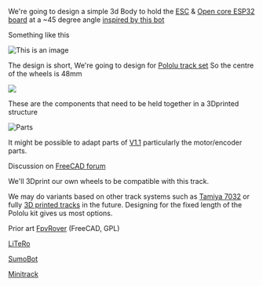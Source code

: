 
We're going to design a simple 3d Body to hold the [ESC](https://github.com/rosmo-robot/Rosmo_ESC#readme) & [Open core ESP32 board](https://github.com/rosmo-robot/Open-Core-M5stack/tree/main/v2.1#readme) at a ~45 degree angle [inspired by this bot](https://twitter.com/elec_leak/status/1518824409615593473)

Something like this

![This is an image](https://raw.githubusercontent.com/rosmo-robot/Rosmo_3D/main/V2/concept.jpeg)

The design is short, We're going to design for [Pololu track set](https://shop.pimoroni.com/products/pololu-track-set-1?variant=39351808852051) So the centre of the wheels is 48mm 

![](https://raw.githubusercontent.com/rosmo-robot/Rosmo_3D/main/V2/pololu.webp)

These are the components that need to be held together in a 3Dprinted structure

![Parts](https://github.com/rosmo-robot/Rosmo_3D/blob/main/V2/pololu-rough.jpeg)

It might be possible to adapt parts of [V1.1](https://github.com/rosmo-robot/Rosmo_3D/tree/main/v1.1) particularly the motor/encoder parts.

Discussion on [FreeCAD forum](https://forum.freecad.org/viewtopic.php?p=594216&sid=2a7ae776db8a154a61fe9510c4f52c36#p594216)

We'll 3Dprint our own wheels to be compatible with this track. 

We may do variants based on other track systems such as [Tamiya 7032](https://www.rcjaz.co.uk/tamiya-70237-link-type-track-sprocket-set-p-18901.html) or fully [3D printed tracks](https://www.thingiverse.com/thing:15528) in the future. Designing for the fixed length of the Pololu kit gives us most options.

Prior art 
[FpvRover](https://www.thingiverse.com/thing:4889449) (FreeCAD, GPL)

[LiTeRo](https://www.thingiverse.com/thing:2896668)

[SumoBot](https://www.thingiverse.com/thing:1574361/files)

[Minitrack](https://www.robotshop.com/community/robots/show/minitrack)
